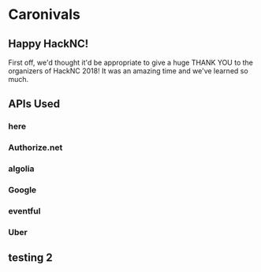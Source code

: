 # Caronivals

## Happy HackNC!
First off, we'd thought it'd be appropriate to give a huge THANK YOU to the organizers of HackNC 2018! It was an amazing time and we've learned so much.

## APIs Used
### here
### Authorize.net
### algolia
### Google
### eventful
### Uber

## testing 2